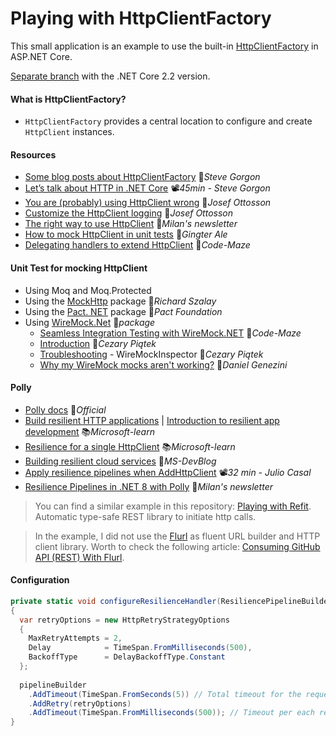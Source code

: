 # Playing with HttpClientFactory
This small application is an example to use the built-in [HttpClientFactory](https://docs.microsoft.com/en-ie/aspnet/core/fundamentals/http-requests?view=aspnetcore-3.0) in ASP.NET Core.

[Separate branch](https://github.com/19balazs86/PlayingWithHttpClientFactory/tree/netcoreapp2.2) with the .NET Core 2.2 version.

#### What is HttpClientFactory?
- `HttpClientFactory` provides a central location to configure and create `HttpClient` instances.

#### Resources
- [Some blog posts about HttpClientFactory](https://www.stevejgordon.co.uk/tag/httpclientfactory) 📓*Steve Gorgon*
- [Let’s talk about HTTP in .NET Core](https://www.youtube.com/watch?v=Ssii6AwF7Uc) 📽️*45min - Steve Gorgon*
- [You are (probably) using HttpClient wrong](https://josefottosson.se/you-are-probably-still-using-httpclient-wrong-and-it-is-destabilizing-your-software) 📓*Josef Ottosson*
- [Customize the HttpClient logging](https://josef.codes/customize-the-httpclient-logging-dotnet-core) 📓*Josef Ottosson*
- [The right way to use HttpClient](https://www.milanjovanovic.tech/blog/the-right-way-to-use-httpclient-in-dotnet) 📓*Milan's newsletter*
- [How to mock HttpClient in unit tests](https://gingter.org/2018/07/26/how-to-mock-httpclient-in-your-net-c-unit-tests) 📓*Gingter Ale*
- [Delegating handlers to extend HttpClient](https://code-maze.com/aspnetcore-using-delegating-handlers-to-extend-httpclient) 📓*Code-Maze*

#### Unit Test for mocking HttpClient

- Using Moq and Moq.Protected
- Using the [MockHttp](https://github.com/richardszalay/mockhttp) package 👤*Richard Szalay*
- Using the [Pact. NET](https://github.com/pact-foundation/pact-net) package 👤*Pact Foundation*
- Using [WireMock.Net](https://github.com/WireMock-Net/WireMock.Net) 👤*package*
  - [Seamless Integration Testing with WireMock.NET](https://code-maze.com/integration-testing-wiremock-dotnet) 📓*Code-Maze*
  - [Introduction](https://cezarypiatek.github.io/post/mocking-outgoing-http-requests-p1) 📓*Cezary Piątek*
  - [Troubleshooting](https://cezarypiatek.github.io/post/mocking-outgoing-http-requests-p2) - WireMockInspector 📓*Cezary Piątek*
  - [Why my WireMock mocks aren't working?](https://blog.genezini.com/p/why-my-wiremock-mocks-arent-working) 📓*Daniel Genezini*
  


#### Polly
- [Polly docs](https://www.pollydocs.org/) 📓*Official*
- [Build resilient HTTP applications](https://learn.microsoft.com/en-us/dotnet/core/resilience/http-resilience) | [Introduction to resilient app development](https://learn.microsoft.com/en-us/dotnet/core/resilience) 📚*Microsoft-learn*
- [Resilience for a single HttpClient](https://learn.microsoft.com/en-us/dotnet/fundamentals/networking/http/httpclient-guidelines#resilience-with-static-clients) 📚*Microsoft-learn*
- [Building resilient cloud services](https://devblogs.microsoft.com/dotnet/building-resilient-cloud-services-with-dotnet-8) 📓*MS-DevBlog*
- [Apply resilience pipelines when AddHttpClient](https://youtu.be/pgeHRp2Otlc) 📽*32 min - Julio Casal*
- [Resilience Pipelines in .NET 8 with Polly](https://www.milanjovanovic.tech/blog/building-resilient-cloud-applications-with-dotnet) 📓*Milan's newsletter*

> You can find a similar example in this repository: [Playing with Refit](https://github.com/19balazs86/PlayingWithRefit). Automatic type-safe REST library to initiate http calls.

> In the example, I did not use the [Flurl](https://flurl.io) as fluent URL builder and HTTP client library. Worth to check the following article: [Consuming GitHub API (REST) With Flurl](https://code-maze.com/consuming-github-api-rest-with-flurl).

#### Configuration
```csharp
private static void configureResilienceHandler(ResiliencePipelineBuilder<HttpResponseMessage> pipelineBuilder)
{
  var retryOptions = new HttpRetryStrategyOptions
  {
    MaxRetryAttempts = 2,
    Delay            = TimeSpan.FromMilliseconds(500),
    BackoffType      = DelayBackoffType.Constant
  };
  
  pipelineBuilder
    .AddTimeout(TimeSpan.FromSeconds(5)) // Total timeout for the request execution
    .AddRetry(retryOptions)
    .AddTimeout(TimeSpan.FromMilliseconds(500)); // Timeout per each request attempt
}
```
